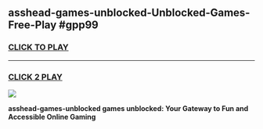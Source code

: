 
## asshead-games-unblocked-Unblocked-Games-Free-Play #gpp99
<h3>
<a href="https://us.freeplayer.one?title=asshead-games-unblocked&ref=9M">CLICK TO PLAY</a></h3>
<hr>

<h3>
<a href="https://us.freeplayer.one?title=asshead-games-unblocked&ref=9M">CLICK 2 PLAY</a>
  
</h3>

<a href="https://us.freeplayer.one?title=asshead-games-unblocked&ref=9M"><img src="https://clearcache.store/games.png"></a>


**asshead-games-unblocked games unblocked: Your Gateway to Fun and Accessible Online Gaming**
